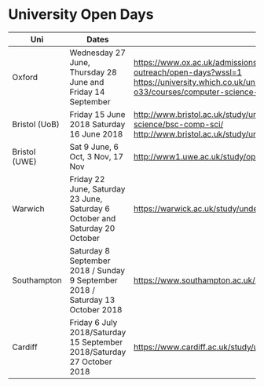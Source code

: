 # University Open Days

| Uni | Dates | Site | Other |
|---|---|---|---|
|Oxford|Wednesday 27 June, Thursday 28 June and Friday 14 September|https://www.ox.ac.uk/admissions/undergraduate/visiting-and-outreach/open-days?wssl=1 https://university.which.co.uk/university-of-oxford-o33/courses/computer-science-mcomp-2018-f898ff0367fe|drop in - no booking needed|
|Bristol (UoB)|Friday 15 June 2018 Saturday 16 June 2018|http://www.bristol.ac.uk/study/undergraduate/2019/computer-science/bsc-comp-sci/   http://www.bristol.ac.uk/study/undergraduate/visits/open-days/ ||
|Bristol (UWE)| Sat 9 June, 6 Oct, 3 Nov, 17 Nov| http://www1.uwe.ac.uk/study/opendays/undergraduateopendays.aspx||
|Warwich |Friday 22 June, Saturday 23 June, Saturday 6 October and Saturday 20 October |https://warwick.ac.uk/study/undergraduate/visits/opendays/||
|Southampton |Saturday 8 September 2018 / Sunday 9 September 2018 / Saturday 13 October 2018 |https://www.southampton.ac.uk/about/visit/open-days.page/||
|Cardiff |Friday 6 July 2018/Saturday 15 September 2018/Saturday 27 October 2018 |https://www.cardiff.ac.uk/study/undergraduate/open-days-visits||
